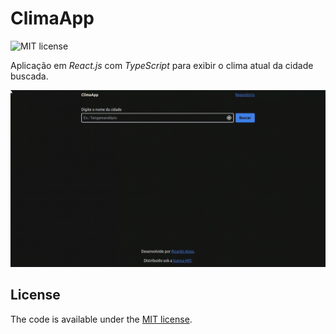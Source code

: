 # ClimaApp

<img src="https://img.shields.io/static/v1?label=license&message=MIT&color=green&style=for-the-badge&logo=mit" alt="MIT license">

Aplicação em _React.js_ com _TypeScript_ para exibir o clima atual da cidade
buscada.

<img src="./app.gif" alt="Demonstração do aplicativo.">

## License

The code is available under the [MIT license](https://github.com/ricardospalves/react-weather/blob/main/LICENSE).
